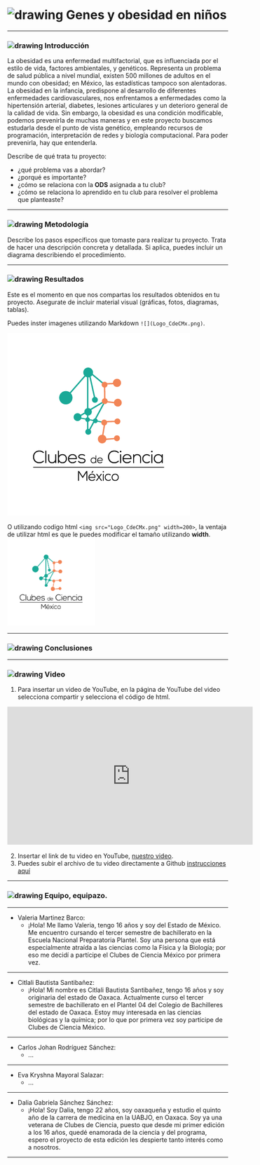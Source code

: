 # <img src="https://image.flaticon.com/icons/png/512/1422/1422840.png" alt="drawing" width="50"/> Genes y obesidad en niños

---

### <img src="https://img.icons8.com/bubbles/2x/ffffff/visible--v2.png" alt="drawing" width="30"/> Introducción

La obesidad es una enfermedad multifactorial, que es influenciada por el estilo de vida, factores ambientales, y genéticos. Representa un problema de salud pública a nivel mundial, existen 500 millones de adultos en el mundo con obesidad; en México, las estadísticas tampoco son alentadoras. La obesidad en la infancia, predispone al desarrollo de diferentes enfermedades cardiovasculares, nos enfrentamos a enfermedades como la hipertensión arterial, diabetes, lesiones articulares y un deterioro general de la calidad de vida. Sin embargo, la obesidad es una condición modificable, podemos prevenirla de muchas maneras y en este proyecto buscamos estudarla desde el punto de vista genético, empleando recursos de programación, interpretación de redes y biología computacional. Para poder prevenirla, hay que entenderla.


Describe de qué trata tu proyecto:
* ¿qué problema vas a abordar?
* ¿porqué es importante?
* ¿cómo se relaciona con la **ODS** asignada a tu club? 
* ¿cómo se relaciona lo aprendido en tu club para resolver el problema que planteaste?

---

### <img src="https://image.flaticon.com/icons/png/512/190/190536.png" alt="drawing" width="30"/> Metodología


Describe los pasos específicos que tomaste para realizar tu proyecto. Trata de hacer una descripción concreta y detallada. Si aplica, puedes incluir un diagrama describiendo el procedimiento. 

---

### <img src="https://uxwing.com/wp-content/themes/uxwing/download/48-checkmark-cross/success-green-check-mark.png" alt="drawing" width="30"/> Resultados



Este es el momento en que nos compartas los resultados obtenidos en tu proyecto. Asegurate de incluir material visual (gráficas, fotos, diagramas, tablas). 

Puedes inster imagenes utilizando Markdown `![](Logo_CdeCMx.png)`.

![](Logo_CdeCMx.png)

O utilizando codigo html `<img src="Logo_CdeCMx.png" width=200>`, la ventaja de utilizar html es que le puedes modificar el tamaño utilizando **width**.
<img src="Logo_CdeCMx.png" width=200>

---

### <img src="https://www.iconpacks.net/icons/2/free-opened-book-icon-3169-thumb.png" alt="drawing" width="30"/> Conclusiones

---

### <img src="https://freepngimg.com/download/youtube/77718-network-youtube-computer-facebook-social-video-icon.png" alt="drawing" width="30"/> Video
 1. Para insertar un video de YouTube, en la página de YouTube del video selecciona compartir y selecciona el código de html.
 <iframe width="560" height="315" src="https://www.youtube.com/embed/PLj1-CMNERM" title="YouTube video player" frameborder="0" allow="accelerometer; autoplay; clipboard-write; encrypted-media; gyroscope; picture-in-picture" allowfullscreen></iframe>
 
 2. Insertar el link de tu video en YouTube, [nuestro video](https://youtu.be/rmXvlBPq24Q).
 4. Puedes subir el archivo de tu video directamente a Github [instrucciones aquí](https://stackoverflow.com/questions/4279611/how-to-embed-a-video-into-github-readme-md)
 
---
 
### <img src="https://img.icons8.com/color/452/mexico-circular.png" alt="drawing" width="30"/> Equipo, equipazo.

---
* Valeria Martinez Barco:
  - ¡Hola! Me llamo Valeria, tengo 16 años y soy del Estado de México. Me encuentro cursando el tercer semestre de bachillerato en la Escuela Nacional Preparatoria Plantel. Soy una persona que está especialmente atraída a las ciencias como la Física y la Biología; por eso me decidí a partícipe el Clubes de Ciencia México por primera vez. 

---
* Citlali Bautista Santibañez: 
  - ¡Hola! Mi nombre es Citlali Bautista Santibañez, tengo 16 años y soy originaria del estado de Oaxaca. Actualmente curso el tercer semestre de bachillerato en el Plantel 04 del Colegio de Bachilleres del estado de Oaxaca. Estoy muy interesada en las ciencias biológicas y  la química; por lo que por primera vez soy participe de Clubes de Ciencia México.

---
* Carlos Johan Rodríguez Sánchez: 
  - ...

---
* Eva Kryshna Mayoral Salazar: 
  - ...

---
* Dalia Gabriela Sánchez Sánchez:  
  - ¡Hola! Soy Dalia, tengo 22 años, soy oaxaqueña y estudio el quinto año de la carrera de medicina en la UABJO, en Oaxaca. Soy ya una veterana de Clubes de Ciencia, puesto que desde mi primer edición a los 16 años, quedé enamorada de la ciencia y del programa, espero el proyecto de esta edición les despierte tanto interés como a nosotros. 
---


